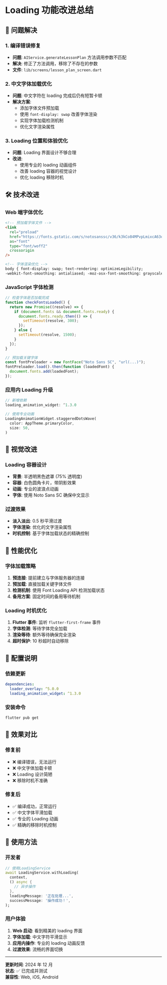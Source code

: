 # Loading 功能改进总结

## 🚀 问题解决

### 1. 编译错误修复

- **问题**: `AIService.generateLessonPlan` 方法调用参数不匹配
- **解决**: 修正了方法调用，移除了不存在的参数
- **文件**: `lib/screens/lesson_plan_screen.dart`

### 2. 中文字体加载优化

- **问题**: 中文字符在 loading 完成后仍有短暂卡顿
- **解决方案**:
  - 添加字体文件预加载
  - 使用 `font-display: swap` 改善字体渲染
  - 实现字体加载检测机制
  - 优化文字渲染属性

### 3. Loading 位置和体验优化

- **问题**: Loading 界面设计不够合理
- **改进**:
  - 使用专业的 loading 动画组件
  - 改善 loading 容器的视觉设计
  - 优化 loading 移除时机

## 🛠️ 技术改进

### Web 端字体优化

```html
<!-- 预加载字体文件 -->
<link
  rel="preload"
  href="https://fonts.gstatic.com/s/notosanssc/v36/k3kCo84MPvpLmixcA63oeAL7Iqp5IZJF9bmaG9_FnYxNbPzS5HE.woff2"
  as="font"
  type="font/woff2"
  crossorigin
/>

<!-- 字体渲染优化 -->
body { font-display: swap; text-rendering: optimizeLegibility;
-webkit-font-smoothing: antialiased; -moz-osx-font-smoothing: grayscale; }
```

### JavaScript 字体检测

```javascript
// 检查字体是否加载完成
function checkFontsLoaded() {
  return new Promise((resolve) => {
    if (document.fonts && document.fonts.ready) {
      document.fonts.ready.then(() => {
        setTimeout(resolve, 300);
      });
    } else {
      setTimeout(resolve, 1500);
    }
  });
}

// 预加载关键字体
const fontPreloader = new FontFace("Noto Sans SC", "url(...)");
fontPreloader.load().then(function (loadedFont) {
  document.fonts.add(loadedFont);
});
```

### 应用内 Loading 升级

```dart
// 新增依赖
loading_animation_widget: ^1.3.0

// 使用专业动画
LoadingAnimationWidget.staggeredDotsWave(
  color: AppTheme.primaryColor,
  size: 50,
)
```

## 🎨 视觉改进

### Loading 容器设计

- **背景**: 半透明黑色遮罩 (75% 透明度)
- **容器**: 白色圆角卡片，带阴影效果
- **动画**: 专业的波浪点动画
- **字体**: 使用 Noto Sans SC 确保中文显示

### 过渡效果

- **淡入淡出**: 0.5 秒平滑过渡
- **字体渲染**: 优化的文字渲染属性
- **时机控制**: 基于字体加载状态的精确控制

## 📱 性能优化

### 字体加载策略

1. **预连接**: 提前建立与字体服务器的连接
2. **预加载**: 直接加载关键字体文件
3. **检测机制**: 使用 Font Loading API 检测加载状态
4. **备用方案**: 固定时间的备用等待机制

### Loading 时机优化

1. **Flutter 事件**: 监听 `flutter-first-frame` 事件
2. **字体检测**: 等待字体完全加载
3. **渲染等待**: 额外等待确保完全渲染
4. **超时保护**: 10 秒超时自动移除

## 🔧 配置说明

### 依赖更新

```yaml
dependencies:
  loader_overlay: ^5.0.0
  loading_animation_widget: ^1.3.0
```

### 安装命令

```bash
flutter pub get
```

## 🎯 效果对比

### 修复前

- ❌ 编译错误，无法运行
- ❌ 中文字体加载卡顿
- ❌ Loading 设计简陋
- ❌ 移除时机不准确

### 修复后

- ✅ 编译成功，正常运行
- ✅ 中文字体平滑加载
- ✅ 专业的 Loading 动画
- ✅ 精确的移除时机控制

## 🚀 使用方法

### 开发者

```dart
// 使用LoadingService
await LoadingService.withLoading(
  context,
  () async {
    // 异步操作
  },
  loadingMessage: '正在处理...',
  successMessage: '操作成功！',
);
```

### 用户体验

1. **Web 启动**: 看到精美的 loading 界面
2. **字体加载**: 中文字符平滑显示
3. **应用内操作**: 专业的 loading 动画反馈
4. **过渡效果**: 流畅的界面切换

---

**更新时间**: 2024 年 12 月  
**状态**: ✅ 已完成并测试  
**兼容性**: Web, iOS, Android
